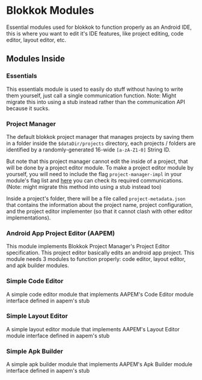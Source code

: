 # Blokkok Modules
Essential modules used for blokkok to function properly as an Android IDE, this is where you want to edit it's IDE features, like project editing, code editor, layout editor, etc.

## Modules Inside
### Essentials
This essentials module is used to easily do stuff without having to write them yourself, just call a single communication function. Note: Might migrate this into using a stub instead rather than the communication API because it sucks.

<!-- TODO: WRITE SOME MORE -->

### Project Manager
The default blokkok project manager that manages projects by saving them in a folder inside the `$dataDir/projects` directory, each projects / folders are identified by a randomly-generated 16-wide `[a-zA-Z1-0]` String ID.

But note that this project manager cannot edit the inside of a project, that will be done by a project editor module. To make a project editor module by yourself, you will need to include the flag `project-manager-impl` in your module's flag list and [here](https://github.com/Blokkok/blokkok-modules/blob/main/project-manager/module/src/main/java/com/blokkok/mod/project/manager/Utils.kt#L14-L34) you can check its required communications. (Note: might migrate this method into using a stub instead too)

Inside a project's folder, there will be a file called `project-metadata.json` that contains the information about the project name, project configuration, and the project editor implementer (so that it cannot clash with other editor implementations).

<!-- TODO: WRITE SOME MORE -->

### Android App Project Editor (AAPEM)
This module implements Blokkok Project Manager's Project Editor specification. This project editor basically edits an android app project. This module needs 3 modules to function properly: code editor, layout editor, and apk builder modules.

<!-- TODO: WRITE SOME MORE -->

### Simple Code Editor
A simple code editor module that implements AAPEM's Code Editor module interface defined in aapem's stub

<!-- TODO: WRITE SOME MORE -->

### Simple Layout Editor
A simple layout editor module that implements AAPEM's Layout Editor module interface defined in aapem's stub

<!-- TODO: WRITE SOME MORE -->

### Simple Apk Builder
A simple apk builder module that implements AAPEM's Apk Builder module interface defined in aapem's stub

<!-- TODO: WRITE SOME MORE -->

